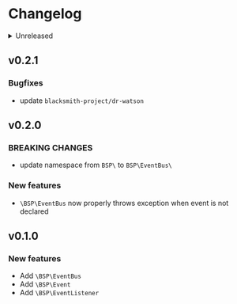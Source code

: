 # Changelog

<details>
<summary>Unreleased</summary>

### BREAKING CHANGES

### New features

### Bugfixes

- update `blacksmith-project/dr-watson`

</details>

## v0.2.1

### Bugfixes

- update `blacksmith-project/dr-watson`

## v0.2.0

### BREAKING CHANGES

- update namespace from `BSP\` to `BSP\EventBus\`

### New features

-  `\BSP\EventBus` now properly throws exception when event is not declared

## v0.1.0

### New features

- Add `\BSP\EventBus`
- Add `\BSP\Event`
- Add `\BSP\EventListener`